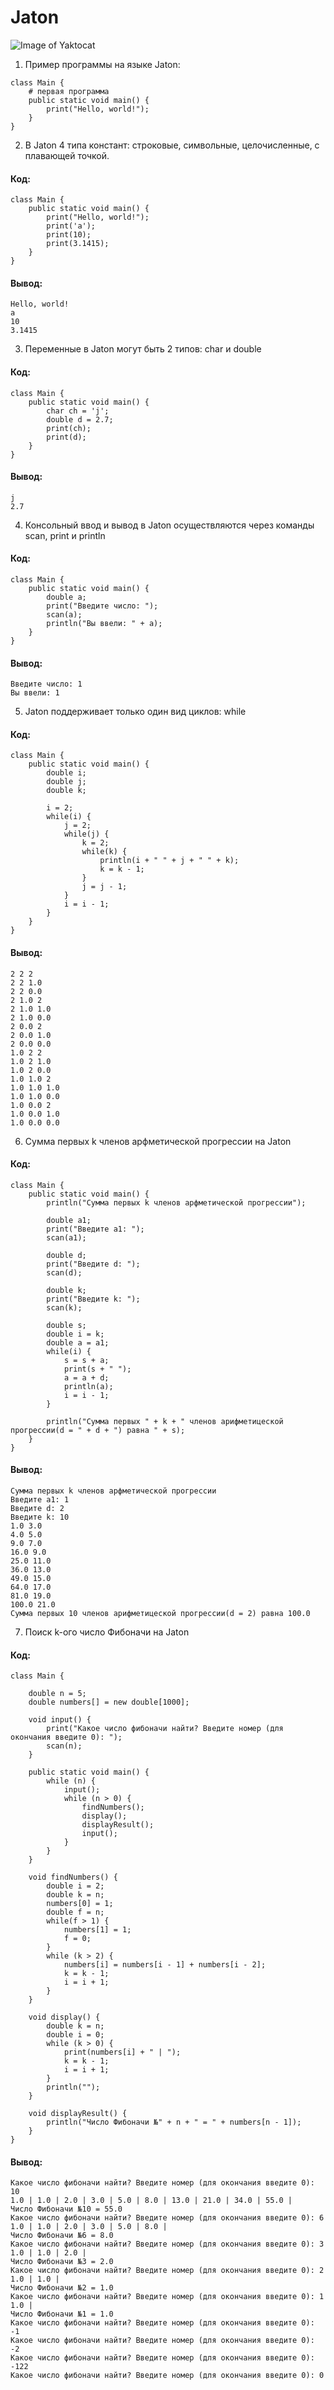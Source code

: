# Jaton
![Image of Yaktocat](https://raw.githubusercontent.com/FedorovVladimir/Jaton/master/diagrams/Jaton.png)

1. Пример программы на языке Jaton:
```
class Main {
    # первая программа
    public static void main() {
        print("Hello, world!");
    }
}
```
2. В Jaton 4 типа констант: строковые, символьные, целочисленные, с плавающей точкой.
#### Код:
```
class Main {
    public static void main() {
        print("Hello, world!");
        print('a');
        print(10);
        print(3.1415);
    }
}
```
#### Вывод:
```
Hello, world!
a
10
3.1415
```
3. Переменные в Jaton могут быть 2 типов: char и double
#### Код:
```
class Main {
    public static void main() {
        char ch = 'j';
        double d = 2.7;
        print(ch);
        print(d);
    }
}
```
#### Вывод:
```
j
2.7
```
4. Консольный ввод и вывод в Jaton осуществляются через команды scan, print и println
#### Код:
```
class Main {
    public static void main() {
        double a;
        print("Введите число: ");
        scan(a);
        println("Вы ввели: " + a);
    }
}
```
#### Вывод:
```
Введите число: 1
Вы ввели: 1
```
5. Jaton поддерживает только один вид циклов: while
#### Код:
```
class Main {
    public static void main() {
        double i;
        double j;
        double k;

        i = 2;
        while(i) {
            j = 2;
            while(j) {
                k = 2;
                while(k) {
                    println(i + " " + j + " " + k);
                    k = k - 1;
                }
                j = j - 1;
            }
            i = i - 1;
        }
    }
}
```
#### Вывод:
```
2 2 2
2 2 1.0
2 2 0.0
2 1.0 2
2 1.0 1.0
2 1.0 0.0
2 0.0 2
2 0.0 1.0
2 0.0 0.0
1.0 2 2
1.0 2 1.0
1.0 2 0.0
1.0 1.0 2
1.0 1.0 1.0
1.0 1.0 0.0
1.0 0.0 2
1.0 0.0 1.0
1.0 0.0 0.0
```
6. Сумма первых k членов арфметической прогрессии на Jaton
#### Код:
```
class Main {
    public static void main() {
        println("Сумма первых k членов арфметической прогрессии");

        double a1;
        print("Введите а1: ");
        scan(a1);

        double d;
        print("Введите d: ");
        scan(d);

        double k;
        print("Введите k: ");
        scan(k);

        double s;
        double i = k;
        double a = a1;
        while(i) {
            s = s + a;
            print(s + " ");
            a = a + d;
            println(a);
            i = i - 1;
        }

        println("Сумма первых " + k + " членов арифметицеской прогрессии(d = " + d + ") равна " + s);
    }
}
```
#### Вывод:
```
Сумма первых k членов арфметической прогрессии
Введите а1: 1
Введите d: 2
Введите k: 10
1.0 3.0
4.0 5.0
9.0 7.0
16.0 9.0
25.0 11.0
36.0 13.0
49.0 15.0
64.0 17.0
81.0 19.0
100.0 21.0
Сумма первых 10 членов арифметицеской прогрессии(d = 2) равна 100.0
```
7. Поиск k-ого число Фибоначи на Jaton
#### Код:
```
class Main {

    double n = 5;
    double numbers[] = new double[1000];

    void input() {
        print("Какое число фибоначи найти? Введите номер (для окончания введите 0): ");
        scan(n);
    }

    public static void main() {
        while (n) {
            input();
            while (n > 0) {
                findNumbers();
                display();
                displayResult();
                input();
            }
        }
    }

    void findNumbers() {
        double i = 2;
        double k = n;
        numbers[0] = 1;
        double f = n;
        while(f > 1) {
            numbers[1] = 1;
            f = 0;
        }
        while (k > 2) {
            numbers[i] = numbers[i - 1] + numbers[i - 2];
            k = k - 1;
            i = i + 1;
        }
    }

    void display() {
        double k = n;
        double i = 0;
        while (k > 0) {
            print(numbers[i] + " | ");
            k = k - 1;
            i = i + 1;
        }
        println("");
    }

    void displayResult() {
        println("Число Фибоначи №" + n + " = " + numbers[n - 1]);
    }
}
```
#### Вывод:
```
Какое число фибоначи найти? Введите номер (для окончания введите 0): 10
1.0 | 1.0 | 2.0 | 3.0 | 5.0 | 8.0 | 13.0 | 21.0 | 34.0 | 55.0 | 
Число Фибоначи №10 = 55.0
Какое число фибоначи найти? Введите номер (для окончания введите 0): 6
1.0 | 1.0 | 2.0 | 3.0 | 5.0 | 8.0 | 
Число Фибоначи №6 = 8.0
Какое число фибоначи найти? Введите номер (для окончания введите 0): 3
1.0 | 1.0 | 2.0 | 
Число Фибоначи №3 = 2.0
Какое число фибоначи найти? Введите номер (для окончания введите 0): 2
1.0 | 1.0 | 
Число Фибоначи №2 = 1.0
Какое число фибоначи найти? Введите номер (для окончания введите 0): 1
1.0 | 
Число Фибоначи №1 = 1.0
Какое число фибоначи найти? Введите номер (для окончания введите 0): -1
Какое число фибоначи найти? Введите номер (для окончания введите 0): -2
Какое число фибоначи найти? Введите номер (для окончания введите 0): -122
Какое число фибоначи найти? Введите номер (для окончания введите 0): 0
```
